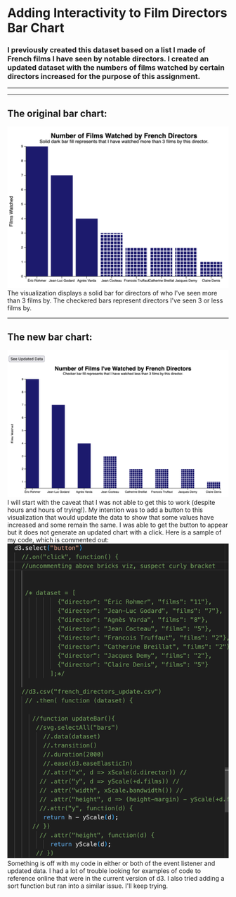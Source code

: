 # Adding Interactivity to Film Directors Bar Chart

### I previously created this dataset based on a list I made of French films I have seen by notable directors. I created an updated dataset with the numbers of films watched by certain directors increased for the purpose of this assignment.
____


___


## The original bar chart:
![image](director_bar_chart.png)
The visualization displays a solid bar for directors of who I've seen more than 3 films by. The checkered bars represent directors I've seen 3 or less films by.
___

## The new bar chart:
![image](viz_button.png)
I will start with the caveat that I was not able to get this to work (despite hours and hours of trying!). My intention was to add a button to this visualization that would update the data to show that some values have increased and some remain the same. I was able to get the button to appear but it does not generate an updated chart with a click. Here is a sample of my code, which is commented out:
![image](code_button.png)
Something is off with my code in either or both of the event listener and updated data. I had a lot of trouble looking for examples of code to reference online that were in the current version of d3. I also tried adding a sort function but ran into a similar issue. I'll keep trying.